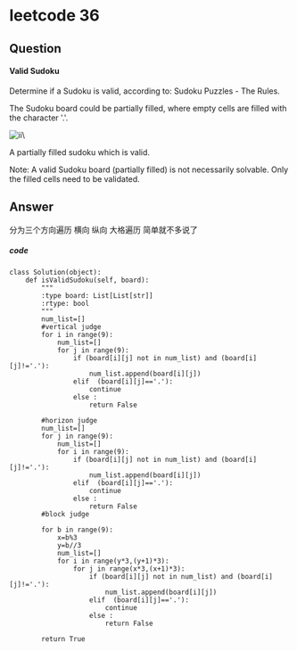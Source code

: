 # leetcode 36
## Question
#### Valid Sudoku
Determine if a Sudoku is valid, according to: Sudoku Puzzles - The Rules.

The Sudoku board could be partially filled, where empty cells are filled with the character '.'.

![ii](http://upload.wikimedia.org/wikipedia/commons/thumb/f/ff/Sudoku-by-L2G-20050714.svg/250px-Sudoku-by-L2G-20050714.svg.png)\

A partially filled sudoku which is valid.

Note:
A valid Sudoku board (partially filled) is not necessarily solvable. Only the filled cells need to be validated.
## Answer
分为三个方向遍历
横向
纵向
大格遍历
简单就不多说了
##### code

```
class Solution(object):
    def isValidSudoku(self, board):
        """
        :type board: List[List[str]]
        :rtype: bool
        """
        num_list=[]
        #vertical judge
        for i in range(9):
            num_list=[]
            for j in range(9):
                if (board[i][j] not in num_list) and (board[i][j]!='.'):
                    num_list.append(board[i][j])
                elif  (board[i][j]=='.'):                   
                    continue
                else :
                    return False 
              
        #horizon judge
        num_list=[]
        for j in range(9):
            num_list=[]
            for i in range(9):
                if (board[i][j] not in num_list) and (board[i][j]!='.'):
                    num_list.append(board[i][j])
                elif  (board[i][j]=='.'):
                    continue
                else :
                    return False                
        #block judge
        
        for b in range(9):
            x=b%3
            y=b//3
            num_list=[]
            for i in range(y*3,(y+1)*3):
                for j in range(x*3,(x+1)*3):
                    if (board[i][j] not in num_list) and (board[i][j]!='.'):
                        num_list.append(board[i][j])
                    elif  (board[i][j]=='.'):
                        continue
                    else :
                        return False            
        
        return True
```

